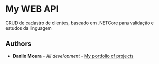 # My WEB API

CRUD de cadastro de clientes, baseado em .NETCore para validação e estudos da linguagem


## Authors
* **Danilo Moura** - *All development* - [My portfolio of projects](https://github.com/dssmoura?tab=repositories)
